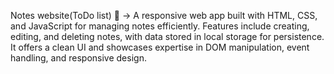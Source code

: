 Notes website(ToDo list) 📝
-> A responsive web app built with HTML, CSS, and JavaScript for managing notes efficiently. Features include creating, editing, and deleting notes, with data stored in local storage for persistence. It offers a clean UI and showcases expertise in DOM manipulation, event handling, and responsive design.
